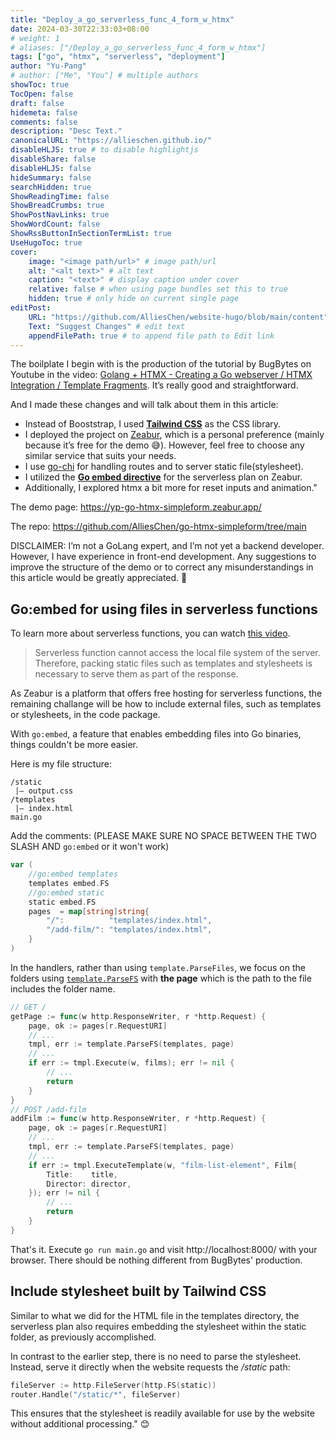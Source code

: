 ```yaml
---
title: "Deploy_a_go_serverless_func_4_form_w_htmx"
date: 2024-03-30T22:33:03+08:00
# weight: 1
# aliases: ["/Deploy_a_go_serverless_func_4_form_w_htmx"]
tags: ["go", "htmx", "serverless", "deployment"]
author: "Yu-Pang"
# author: ["Me", "You"] # multiple authors
showToc: true
TocOpen: false
draft: false
hidemeta: false
comments: false
description: "Desc Text."
canonicalURL: "https://allieschen.github.io/"
disableHLJS: true # to disable highlightjs
disableShare: false
disableHLJS: false
hideSummary: false
searchHidden: true
ShowReadingTime: false
ShowBreadCrumbs: true
ShowPostNavLinks: true
ShowWordCount: false
ShowRssButtonInSectionTermList: true
UseHugoToc: true
cover:
    image: "<image path/url>" # image path/url
    alt: "<alt text>" # alt text
    caption: "<text>" # display caption under cover
    relative: false # when using page bundles set this to true
    hidden: true # only hide on current single page
editPost:
    URL: "https://github.com/AlliesChen/website-hugo/blob/main/content"
    Text: "Suggest Changes" # edit text
    appendFilePath: true # to append file path to Edit link
---
```


The boilplate I begin with is the production of the tutorial by BugBytes on Youtube in the video: [Golang + HTMX - Creating a Go webserver / HTMX Integration / Template Fragments](https://www.youtube.com/watch?v=F9H6vYelYyU). It’s really good and straightforward.

And I made these changes and will talk about them in this article:

- Instead of Booststrap, I used [**Tailwind CSS**](https://tailwindcss.com/) as the CSS library.
- I deployed the project on [Zeabur](https://zeabur.com/), which is a personal preference (mainly because it’s free for the demo 😅). However, feel free to choose any similar service that suits your needs.
- I use [go-chi](https://github.com/go-chi/chi) for handling routes and to server static file(stylesheet).
- I utilized the [**Go embed directive**](https://pkg.go.dev/embed) for the serverless plan on Zeabur.
- Additionally, I explored htmx a bit more for reset inputs and animation."

The demo page: https://yp-go-htmx-simpleform.zeabur.app/

The repo: https://github.com/AlliesChen/go-htmx-simpleform/tree/main

DISCLAIMER: I’m not a GoLang expert, and I’m not yet a backend developer. However, I have experience in front-end development. Any suggestions to improve the structure of the demo or to correct any misunderstandings in this article would be greatly appreciated. 🙏

## Go:embed for using files in serverless functions

To learn more about serverless functions, you can watch [this video](https://youtu.be/ofgt4r93TE4?si=RGDtalEF24iIeebc).

> Serverless function cannot access the local file system of the server. Therefore, packing static files such as templates and stylesheets is necessary to serve them as part of the response.

As Zeabur is a platform that offers free hosting for serverless functions, the remaining challange will be how to include external files, such as templates or stylesheets, in the code package.

With `go:embed`, a feature that enables embedding files into Go binaries, things couldn't be more easier.

Here is my file structure:

```
/static
 |— output.css
/templates
 |— index.html
main.go
```

Add the comments:
(PLEASE MAKE SURE NO SPACE BETWEEN THE TWO SLASH AND `go:embed` or it won't work)

```go
var (
	//go:embed templates
	templates embed.FS
	//go:embed static
	static embed.FS
	pages  = map[string]string{
		"/":          "templates/index.html",
		"/add-film/": "templates/index.html",
	}
)
```

In the handlers, rather than using `template.ParseFiles`, we focus on the folders using [`template.ParseFS`](https://pkg.go.dev/text/template#ParseFS) with **the page** which is the path to the file includes the folder name.

```go
// GET /
getPage := func(w http.ResponseWriter, r *http.Request) {
    page, ok := pages[r.RequestURI]
    // ...
    tmpl, err := template.ParseFS(templates, page)
    // ...
    if err := tmpl.Execute(w, films); err != nil {
        // ...
        return
    }
}
// POST /add-film
addFilm := func(w http.ResponseWriter, r *http.Request) {
    page, ok := pages[r.RequestURI]
    // ...
    tmpl, err := template.ParseFS(templates, page)
    // ...
    if err := tmpl.ExecuteTemplate(w, "film-list-element", Film{
        Title:    title,
        Director: director,
    }); err != nil {
        // ...
        return
    }
}
```

That's it. Execute `go run main.go` and visit http://localhost:8000/ with your browser. There should be nothing different from BugBytes' production.

## Include stylesheet built by Tailwind CSS

Similar to what we did for the HTML file in the templates directory, the serverless plan also requires embedding the stylesheet within the static folder, as previously accomplished.

In contrast to the earlier step, there is no need to parse the stylesheet. Instead, serve it directly when the website requests the */static* path:

```go
fileServer := http.FileServer(http.FS(static))
router.Handle("/static/*", fileServer)
```

This ensures that the stylesheet is readily available for use by the website without additional processing." 😊

